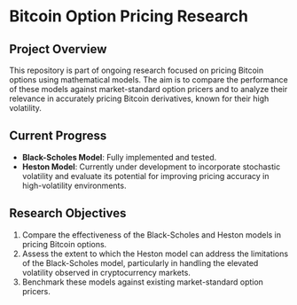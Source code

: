 # Bitcoin Option Pricing Research

## Project Overview
This repository is part of ongoing research focused on pricing Bitcoin options using mathematical models. The aim is to compare the performance of these models against market-standard option pricers and to analyze their relevance in accurately pricing Bitcoin derivatives, known for their high volatility.

## Current Progress
- **Black-Scholes Model**: Fully implemented and tested.
- **Heston Model**: Currently under development to incorporate stochastic volatility and evaluate its potential for improving pricing accuracy in high-volatility environments.

## Research Objectives
1. Compare the effectiveness of the Black-Scholes and Heston models in pricing Bitcoin options.
2. Assess the extent to which the Heston model can address the limitations of the Black-Scholes model, particularly in handling the elevated volatility observed in cryptocurrency markets.
3. Benchmark these models against existing market-standard option pricers.

